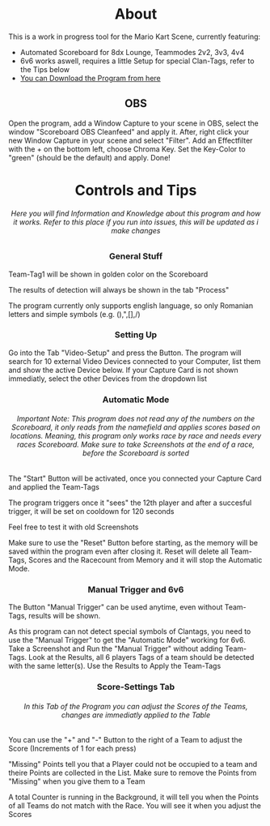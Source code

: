 <h1 align="center" >About</h1>
This is a work in progress tool for the Mario Kart Scene, currently featuring:   

-  Automated Scoreboard for 8dx Lounge, Teammodes 2v2, 3v3, 4v4
-  6v6 works aswell, requires a little Setup for special Clan-Tags, refer to the Tips below
-  [You can Download the Program from here](https://github.com/Fobse/mk8dx-Utility/releases)



<h2 align="center" >OBS</h2>

Open the program, add a Window Capture to your scene in OBS, select the window "Scoreboard OBS Cleanfeed" and apply it. After, right click your new Window Capture in your scene and select "Filter". Add an Effectfilter with the + on the bottom left, choose Chroma Key. Set the Key-Color to "green" (should be the default) and apply. Done!


<h1 align="center" >Controls and Tips</h1>
<h6 align="center" >Here you will find Information and Knowledge about this program and how it works. Refer to this place if you run into issues, this will be updated as i make changes</h6>


<h3 align="center" >General Stuff</h3>

Team-Tag1 will be shown in golden color on the Scoreboard

The results of detection will always be shown in the tab "Process"

The program currently only supports english language, so only Romanian letters and simple symbols (e.g. (),",[],/)


<h3 align="center" >Setting Up</h3>

Go into the Tab "Video-Setup" and press the Button. The program will search for 10 external Video Devices connected to your Computer, list them and show the active Device below. If your Capture Card is not shown immediatly, select the other Devices from the dropdown list


<h3 align="center" >Automatic Mode</h3>
<h6 align="center" >Important Note: This program does not read any of the numbers on the Scoreboard, it only reads from the namefield and applies scores based on locations. Meaning, this program only works race by race and needs every races Scoreboard. Make sure to take Screenshots at the end of a race, before the Scoreboard is sorted</h6>

The "Start" Button will be activated, once you connected your Capture Card and applied the Team-Tags

The program triggers once it "sees" the 12th player and after a succesful trigger, it will be set on cooldown for 120 seconds

Feel free to test it with old Screenshots

Make sure to use the "Reset" Button before starting, as the memory will be saved within the program even after closing it. Reset will delete all Team-Tags, Scores and the Racecount from Memory and it will stop the Automatic Mode.


<h3 align="center" >Manual Trigger and 6v6</h3>

The Button "Manual Trigger" can be used anytime, even without Team-Tags, results will be shown.

As this program can not detect special symbols of Clantags, you need to use the "Manual Trigger" to get the "Automatic Mode" working for 6v6. Take a Screenshot and Run the "Manual Trigger" without adding Team-Tags. Look at the Results, all 6 players Tags of a team should be detected with the same letter(s). Use the Results to Apply the Team-Tags


<h3 align="center" >Score-Settings Tab</h3>
<h6 align="center" >In this Tab of the Program you can adjust the Scores of the Teams, changes are immediatly applied to the Table</h6>

You can use the "+" and "-" Button to the right of a Team to adjust the Score (Increments of 1 for each press)

"Missing" Points tell you that a Player could not be occupied to a team and theire Points are collected in the List. Make sure to remove the Points from "Missing" when you give them to a Team

A total Counter is running in the Background, it will tell you when the Points of all Teams do not match with the Race. You will see it when you adjust the Scores
